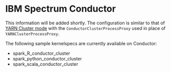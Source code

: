 # IBM Spectrum Conductor

This information will be added shortly.  The configuration is similar to that of [YARN Cluster mode](kernel-yarn-cluster-mode.md) with the `ConductorClusterProcessProxy` used in place of `YARNClusterProcessProxy`.

The following sample kernelspecs are currently available on Conductor:

+ spark_R_conductor_cluster
+ spark_python_conductor_cluster
+ spark_scala_conductor_cluster
